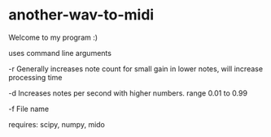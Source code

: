 # another-wav-to-midi

Welcome to my program :)

uses command line arguments

-r Generally increases note count for small gain in lower notes, will increase processing time

-d Increases notes per second with higher numbers. range 0.01 to 0.99

-f File name




requires: scipy, numpy, mido
